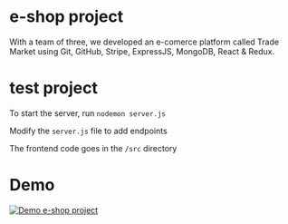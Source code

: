# e-shop project

With a team of three, we developed an e-comerce platform called Trade Market using Git, GitHub, Stripe, ExpressJS, MongoDB, React & Redux.


# test project

To start the server, run `nodemon server.js`

Modify the `server.js` file to add endpoints

The frontend code goes in the `/src` directory

# Demo

[![Demo e-shop project](https://i.ytimg.com/vi/HzitQZg2XQY/hqdefault.jpg?sqp=-oaymwEjCPYBEIoBSFryq4qpAxUIARUAAAAAGAElAADIQj0AgKJDeAE=&rs=AOn4CLDukuHaCWGyPbfUfe6JJlbmt0Eing)](https://www.youtube.com/watch?v=HzitQZg2XQY&t=1s)
